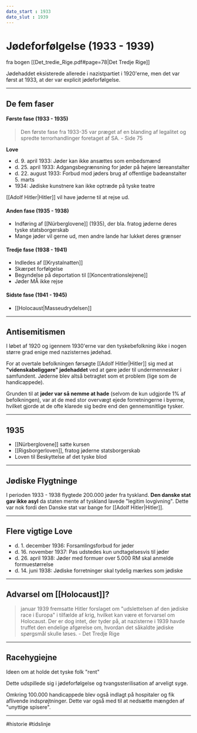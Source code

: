 ```yaml
---
dato_start : 1933
dato_slut : 1939
---
```


# Jødeforfølgelse (1933 - 1939)
fra bogen [[Det_tredie_Rige.pdf#page=78|Det Tredje Rige]]

Jødehaddet eksisterede allerede i nazistpartiet i 1920'erne, men det var først at 1933, at der var explicit jødeforfølgelse. 

---

## De fem faser

#### Første fase (1933 - 1935)
>Den første fase fra 1933-35 var præget af en blanding af legalitet og spredte terrorhandlinger foretaget af SA. 
>\- Side 75

**Love**
- d. 9. april 1933: Jøder kan ikke ansættes som embedsmænd 
- d. 25. april 1933: Adgangsbegrænsning for jøder på højere læreanstalter 
- d. 22. august 1933: Forbud mod jøders brug af offentlige badeanstalter 5. marts 
- 1934: Jødiske kunstnere kan ikke optræde på tyske teatre

[[Adolf Hitler|Hitler]] vil have jøderne til at rejse ud.

#### Anden fase (1935 - 1938)
- Indføring af [[Nürberglovene]] (1935), der bla. fratog jøderne deres tyske statsborgerskab
- Mange jøder vil gerne ud, men andre lande har lukket deres grænser

#### Tredje fase (1938 - 1941)
- Indledes af [[Krystalnatten]]
- Skærpet forfølgelse
- Begyndelse på deportation til [[Koncentrationslejrene]]
- Jøder MÅ ikke rejse

#### Sidste fase (1941 - 1945)
- [[Holocaust|Masseudrydelsen]]

---

## Antisemitismen
I løbet af 1920 og igennem 1930'erne var den tyskebefolkning ikke i nogen større grad enige med nazisternes jødehad.

For at overtale befolkningen førsøgte [[Adolf Hitler|Hitler]] sig med at **"videnskabeliggøre" jødehaddet** ved at gøre jøder til undermennesker i samfundent. Jøderne blev altså betragtet som et problem (lige som de handicappede).

Grunden til at **jøder var så nemme at hade** (selvom de kun udgjorde 1% af befolkningen), var at de med stor overvægt ejede forretningerne i byerne, hvilket gjorde at de ofte klarede sig bedre end den gennemsnitlige tysker. 




---
## 1935
- [[Nürberglovene]] satte kursen
- [[Rigsborgerloven]], fratog jøderne statsborgerskab
- Loven til Beskyttelse af det tyske blod

---
## Jødiske Flygtninge
I perioden 1933 - 1938 flygtede 200.000 jøder fra tyskland. **Den danske stat gav ikke asyl** da staten mente af tyskland lavede "legitim lovgivning". Dette var nok fordi den Danske stat var bange for [[Adolf Hitler|Hitler]].

---
## Flere vigtige Love
- d. 1. december 1936: Forsamlingsforbud for jøder 
- d. 16. november 1937: Pas udstedes kun undtagelsesvis til jøder 
- d. 26. april 1938: Jøder med formuer over 5.000 RM skal anmelde formuestørrelse 
- d. 14. juni 1938: Jødiske forretninger skal tydelig mærkes som jødiske



---
## Advarsel om [[Holocaust]]?
>januar 1939 fremsatte Hitler forslaget om "udslettelsen af den jødiske race i Europa" i tilfælde af krig, hvilket kan være et forvarsel om Holocaust. Der er dog intet, der tyder på, at nazisterne i 1939 havde truffet den endelige afgørelse om, hvordan det såkaldte jødiske spørgsmål skulle løses.
>\- Det Tredje Rige





---
## Racehygiejne
Ideen om at holde det tyske folk "rent"

Dette udspillede sig i jødeforfølgelse og tvangssterilisation af arveligt syge. 

Omkring 100.000 handicappede blev også indlagt på hospitaler og fik aflivende indsprøjtninger. Dette var også med til at nedsætte mængden af "unyttige spisere".

---

#historie 
#tidslinje 

